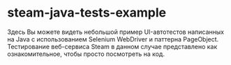 # steam-java-tests-example

Здесь Вы можете видеть небольшой пример UI-автотестов написанных на Java с использованием Selenium WebDriver и паттерна PageObject. Тестирование веб-сервиса Steam в данном случае представлено как ознакомительное, чтобы просто посмотреть на код.
